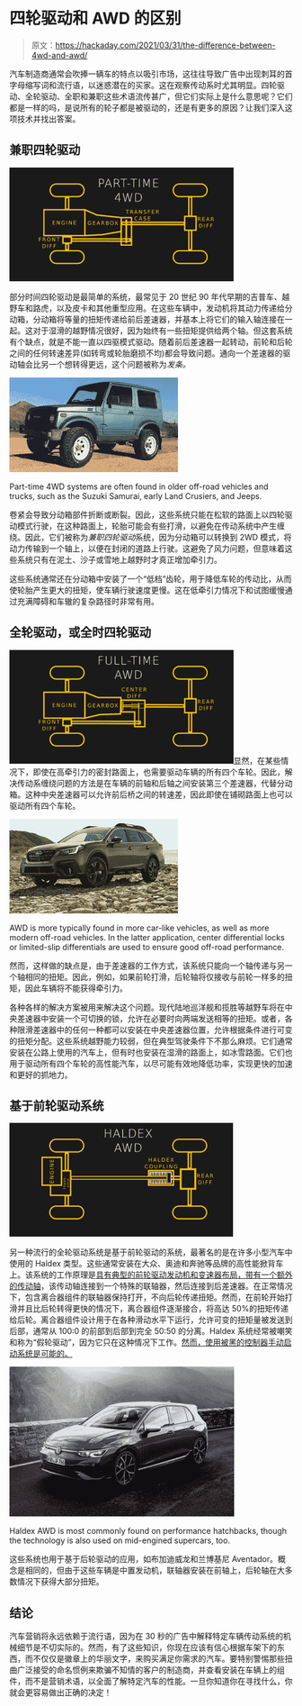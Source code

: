 # 四轮驱动和 AWD 的区别

> 原文：<https://hackaday.com/2021/03/31/the-difference-between-4wd-and-awd/>

汽车制造商通常会吹捧一辆车的特点以吸引市场，这往往导致广告中出现刺耳的首字母缩写词和流行语，以迷惑潜在的买家。这在观察传动系时尤其明显。四轮驱动、全轮驱动、全职和兼职这些术语流传甚广，但它们实际上是什么意思呢？它们都是一样的吗，是说所有的轮子都是被驱动的，还是有更多的原因？让我们深入这项技术并找出答案。

## 兼职四轮驱动

![](img/e99e8d0259dafce7bac65dc63c60e962.png)

部分时间四轮驱动是最简单的系统，最常见于 20 世纪 90 年代早期的吉普车、越野车和路虎，以及皮卡和其他重型应用。在这些车辆中，发动机将其动力传递给分动箱，分动箱将等量的扭矩传递给前后差速器，并基本上将它们的输入轴连接在一起。这对于湿滑的越野情况很好，因为始终有一些扭矩提供给两个轴。但这套系统有个缺点，就是不能一直以四驱模式驱动。随着前后差速器一起转动，前轮和后轮之间的任何转速差异(如转弯或轮胎磨损不均)都会导致问题。通向一个差速器的驱动轴会比另一个想转得更远，这个问题被称为*发条。*

![](img/517f9dc2a0a60c63e1498998b504c2bb.png)

Part-time 4WD systems are often found in older off-road vehicles and trucks, such as the Suzuki Samurai, early Land Crusiers, and Jeeps.

卷紧会导致分动箱部件折断或断裂。因此，这些系统只能在松软的路面上以四轮驱动模式行驶，在这种路面上，轮胎可能会有些打滑，以避免在传动系统中产生缠绕。因此，它们被称为*兼职四轮驱动*系统，因为分动箱可以转换到 2WD 模式，将动力传输到一个轴上，以便在封闭的道路上行驶。这避免了风力问题，但意味着这些系统只有在泥土、沙子或雪地上越野时才真正增加牵引力。

这些系统通常还在分动箱中安装了一个“低档”齿轮，用于降低车轮的传动比，从而使轮胎产生更大的扭矩，使车辆行驶速度更慢。这在低牵引力情况下和试图缓慢通过充满障碍和车辙的复杂路径时非常有用。

## 全轮驱动，或全时四轮驱动

![](img/7bb7064da7f7dff9b641efb47c0de30e.png)显然，在某些情况下，即使在高牵引力的密封路面上，也需要驱动车辆的所有四个车轮。因此，解决传动系缠绕问题的方法是在车辆的前轴和后轴之间安装第三个差速器，代替分动箱。这种中央差速器可以允许前后桥之间的转速差，因此即使在铺砌路面上也可以驱动所有四个车轮。

![](img/8b50a399b2c7e60f805717cf96b3abce.png)

AWD is more typically found in more car-like vehicles, as well as more modern off-road vehicles. In the latter application, center differential locks or limited-slip differentials are used to ensure good off-road performance.

然而，这样做的缺点是，由于差速器的工作方式，该系统只能向一个轴传递与另一个轴相同的扭矩。因此，例如，如果前轮打滑，后轮轴将仅接收与前轮一样多的扭矩，因此车辆将不能获得牵引力。

各种各样的解决方案被用来解决这个问题。现代陆地巡洋舰和揽胜等越野车将在中央差速器中安装一个可切换的锁，允许在必要时向两端发送相等的扭矩。或者，各种限滑差速器中的任何一种都可以安装在中央差速器位置，允许根据条件进行可变的扭矩分配。这些系统越野能力较弱，但在典型驾驶条件下不那么麻烦。它们通常安装在公路上使用的汽车上，但有时也安装在湿滑的路面上，如冰雪路面。它们也用于驱动所有四个车轮的高性能汽车，以尽可能有效地降低功率，实现更快的加速和更好的抓地力。

## 基于前轮驱动系统

![](img/7949d3d717c1451facf87b256371fc02.png)

另一种流行的全轮驱动系统是基于前轮驱动的系统，最著名的是在许多小型汽车中使用的 Haldex 类型。这些通常安装在大众、奥迪和奔驰等品牌的高性能掀背车上。该系统的工作原理是[具有典型的前轮驱动发动机和变速器布局，带有一个额外的传动轴](https://www.awdwiki.com/en/haldex/)，该传动轴连接到一个特殊的联轴器，然后连接到后差速器。在正常情况下，包含离合器组件的联轴器保持打开，不向后轮传递扭矩。然而，在前轮开始打滑并且比后轮转得更快的情况下，离合器组件逐渐接合，将高达 50%的扭矩传递给后轮。离合器组件设计用于在各种滑动水平下运行，允许可变的扭矩量被发送到后部，通常从 100:0 的前部到后部到完全 50:50 的分离。Haldex 系统经常被嘲笑和称为“假轮驱动”，因为它只在这种情况下工作。[然而，使用被黑的控制器手动启动系统是可能的。](https://www.shopdap.com/haldex-controller-mk7-mqb-gen5.html)

![](img/a4c6671c59305f3c079e5e0fae2ce406.png)

Haldex AWD is most commonly found on performance hatchbacks, though the technology is also used on mid-engined supercars, too.

这些系统也用于基于后轮驱动的应用，如布加迪威龙和兰博基尼 Aventador。概念是相同的，但由于这些车辆是中置发动机，联轴器安装在前轴上，后轮轴在大多数情况下获得大部分扭矩。

## 结论

汽车营销将永远依赖于流行语，因为在 30 秒的广告中解释特定车辆传动系统的机械细节是不切实际的。然而，有了这些知识，你现在应该有信心根据车架下的东西，而不仅仅是徽章上的华丽文字，来购买满足你需求的汽车。要特别警惕那些扭曲广泛接受的命名惯例来欺骗不知情的客户的制造商，并查看安装在车辆上的组件，而不是营销术语，以全面了解特定汽车的性能。一旦你知道你在寻找什么，你就会更容易做出正确的决定！
